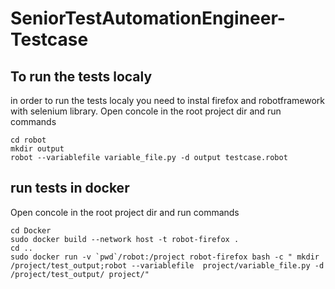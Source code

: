 # SeniorTestAutomationEngineer-Testcase
## To run the tests localy
in order to run the tests localy you need to instal 
firefox and robotframework with selenium library. Open concole in the root project dir and run commands
```
cd robot
mkdir output 
robot --variablefile variable_file.py -d output testcase.robot 
```
## run tests in docker
Open concole in the root project dir and run commands
```
cd Docker
sudo docker build --network host -t robot-firefox .
cd ..
sudo docker run -v `pwd`/robot:/project robot-firefox bash -c " mkdir /project/test_output;robot --variablefile  project/variable_file.py -d /project/test_output/ project/"
```
